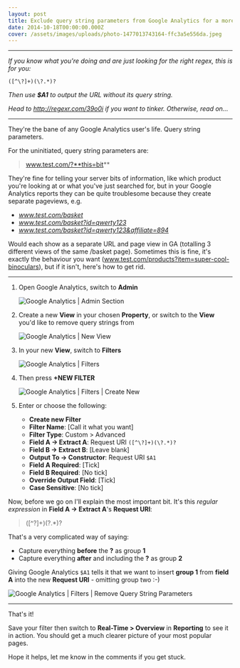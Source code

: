 ```yaml
---
layout: post
title: Exclude query string parameters from Google Analytics for a more accurate page views statistic
date: 2014-10-18T00:00:00.000Z
cover: /assets/images/uploads/photo-1477013743164-ffc3a5e556da.jpeg
---
```

---

*If you know what you're doing and are just looking for the right regex, this is for you:*

	([^\?]+)(\?.*)?

*Then use **$A1** to output the URL without its query string.*

*Head to http://regexr.com/39o0i if you want to tinker. Otherwise, read on...*

---

They're the bane of any Google Analytics user's life. Query string parameters.

For the uninitiated, query string parameters are:

> www.test.com/?**this=bit**

They're fine for telling your server bits of information, like which product you're looking at or what you've just searched for, but in your Google Analytics reports they can be quite troublesome because they create separate pageviews, e.g.

- *www.test.com/basket*
- *www.test.com/basket?id=qwerty123*
- *www.test.com/basket?id=qwerty123&affiliate=894*

Would each show as a separate URL and page view in GA (totalling 3 different views of the same /basket page). Sometimes this is fine, it's exactly the behaviour you want (www.test.com/products?item=super-cool-binoculars), but if it isn't, here's how to get rid.

---

1. Open Google Analytics, switch to **Admin**

	![Google Analytics | Admin Section](/assets/images/uploads/Screenshot-2014-10-18-19-04-24.png)

2. Create a new **View** in your chosen **Property**, or switch to the **View** you'd like to remove query strings from

	![Google Analytics | New View](/assets/images/uploads/Screenshot-2014-10-18-19-10-44.png)

3. In your new **View**, switch to **Filters**

	![Google Analytics | Filters](/assets/images/uploads/Screenshot-2014-10-18-19-13-17.png)

4. Then press **+NEW FILTER**

	![Google Analytics | Filters | Create New](/assets/images/uploads/Screenshot-2014-10-18-19-13-25.png)

5. Enter or choose the following:
	- **Create new Filter**
	- **Filter Name**: [Call it what you want]
	- **Filter Type**: Custom > Advanced
    - **Field A -> Extract A**: Request URI `([^\?]+)(\?.*)?`
    - **Field B -> Extract B**: [Leave blank]
    - **Output To -> Constructor**: Request URI `$A1`
    - **Field A Required**: [Tick]
    - **Field B Required**: [No tick]
    - **Override Output Field**: [Tick]
    - **Case Sensitive**: [No tick]

Now, before we go on I'll explain the most important bit. It's this *regular expression* in **Field A -> Extract A**'s **Request URI**:

> ([^\?]+)(\?.*)?

That's a very complicated way of saying:

- Capture everything **before** the **?** as group **1**
- Capture everything **after** and including the **?** as group **2**

Giving Google Analytics `$A1` tells it that we want to insert **group 1** from **field A** into the new **Request URI** - omitting group two :-)

![Google Analytics | Filters | Remove Query String Parameters](/assets/images/uploads/Screenshot-2014-10-18-19-56-25.png)

---

That's it!

Save your filter then switch to **Real-Time > Overview** in **Reporting** to see it in action. You should get a much clearer picture of your most popular pages.

Hope it helps, let me know in the comments if you get stuck.
